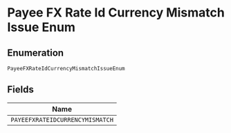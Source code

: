 
# Payee FX Rate Id Currency Mismatch Issue Enum

## Enumeration

`PayeeFXRateIdCurrencyMismatchIssueEnum`

## Fields

| Name |
|  --- |
| `PAYEEFXRATEIDCURRENCYMISMATCH` |

